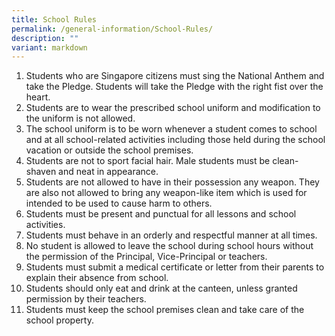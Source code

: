 ```yaml
---
title: School Rules
permalink: /general-information/School-Rules/
description: ""
variant: markdown
---
```

1. Students who are Singapore citizens must sing the National Anthem and take the Pledge. Students will take the Pledge with the right fist over the heart.  
2. Students are to wear the prescribed school uniform and modification to the uniform is not allowed.  
3.  The school uniform is to be worn whenever a student comes to school and at all school-related activities including those held during the school vacation or outside the school premises. 
4.  Students are not to sport facial hair. Male students must be clean-shaven and neat in appearance. 
5.  Students are not allowed to have in their possession any weapon. They are also not allowed to bring any weapon-like item which is used for intended to be used to cause harm to others.
6.  Students must be present and punctual for all lessons and school activities. 
7.  Students must behave in an orderly and respectful manner at all times.
8.  No student is allowed to leave the school during school hours without the permission of the Principal, Vice-Principal or teachers. 
9.  Students must submit a medical certificate or letter from their parents to explain their absence from school. 
10.  Students should only eat and drink at the canteen, unless granted permission by their teachers.
11.  Students must keep the school premises clean and take care of the school property.